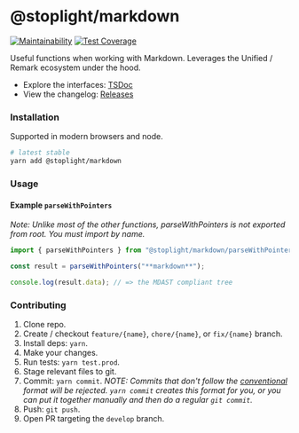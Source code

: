 # @stoplight/markdown

[![Maintainability](https://api.codeclimate.com/v1/badges/751d2319d7d0fd68d8c9/maintainability)](https://codeclimate.com/github/stoplightio/markdown/maintainability) [![Test Coverage](https://api.codeclimate.com/v1/badges/751d2319d7d0fd68d8c9/test_coverage)](https://codeclimate.com/github/stoplightio/markdown/test_coverage)

Useful functions when working with Markdown. Leverages the Unified / Remark ecosystem under the hood.

- Explore the interfaces: [TSDoc](https://stoplightio.github.io/markdown)
- View the changelog: [Releases](https://github.com/stoplightio/markdown/releases)

### Installation

Supported in modern browsers and node.

```bash
# latest stable
yarn add @stoplight/markdown
```

### Usage

#### Example `parseWithPointers`

_Note: Unlike most of the other functions, parseWithPointers is not exported from root. You must import by name._

```ts
import { parseWithPointers } from "@stoplight/markdown/parseWithPointers";

const result = parseWithPointers("**markdown**");

console.log(result.data); // => the MDAST compliant tree
```

### Contributing

1. Clone repo.
2. Create / checkout `feature/{name}`, `chore/{name}`, or `fix/{name}` branch.
3. Install deps: `yarn`.
4. Make your changes.
5. Run tests: `yarn test.prod`.
6. Stage relevant files to git.
7. Commit: `yarn commit`. _NOTE: Commits that don't follow the [conventional](https://github.com/marionebl/commitlint/tree/master/%40commitlint/config-conventional) format will be rejected. `yarn commit` creates this format for you, or you can put it together manually and then do a regular `git commit`._
8. Push: `git push`.
9. Open PR targeting the `develop` branch.
